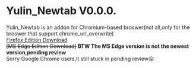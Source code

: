 # Yulin_Newtab V0.0.0.
Yulin_Newtab is an addon for Chromium-based broswer(not all,only for the broswer that support chrome_url_overwrite)  
[Firefox Edition Download](https://addons.mozilla.org/zh-TW/firefox/addon/%E6%9E%97%E5%A5%95%E4%BD%91%E5%96%9C%E6%AD%A1%E6%9F%90%E5%80%8B%E4%BA%BA%E4%B9%8B%E6%96%B0%E5%88%86%E9%A0%81/)  
~~[MS Edge Edition Download]~~
**BTW The MS Edge version is not the newest version,pending review**  
Sorry Google Chrome users,it still stuck in pending review😥  

